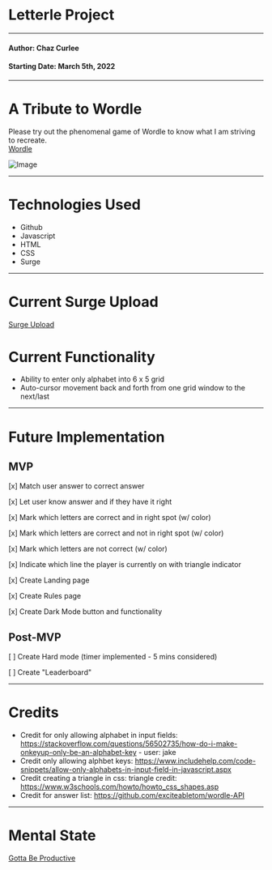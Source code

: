 # Letterle Project
***
#### Author: Chaz Curlee
#### Starting Date: March 5th, 2022
***
# A Tribute to Wordle
Please try out the phenomenal game of Wordle to know what I am striving to recreate. \
[Wordle](https://www.nytimes.com/games/wordle/index.html)

![Image](https://nytco-assets.nytimes.com/2022/01/Screen-Shot-2022-01-30-at-10.05.09-PM.png)


*** 
# Technologies Used

* Github
* Javascript
* HTML
* CSS
* Surge


***
# Current Surge Upload
[Surge Upload](https://letterle.surge.sh/)




# Current Functionality

* Ability to enter only alphabet into 6 x 5 grid
* Auto-cursor movement back and forth from one grid window to the next/last



***
# Future Implementation


## MVP
[x] Match user answer to correct answer

[x] Let user know answer and if they have it right

[x] Mark which letters are correct and in right spot (w/ color)

[x] Mark which letters are correct and not in right spot (w/ color)

[x] Mark which letters are not correct (w/ color)

[x] Indicate which line the player is currently on with triangle indicator

[x] Create Landing page

[x] Create Rules page

[x] Create Dark Mode button and functionality

## Post-MVP

[ ] Create Hard mode (timer implemented - 5 mins considered)

[ ] Create "Leaderboard"

***
# Credits

* Credit for only allowing alphabet in input fields: https://stackoverflow.com/questions/56502735/how-do-i-make-onkeyup-only-be-an-alphabet-key - user: jake
* Credit only allowing alphbet keys: https://www.includehelp.com/code-snippets/allow-only-alphabets-in-input-field-in-javascript.aspx
* Credit creating a triangle in css: triangle credit: https://www.w3schools.com/howto/howto_css_shapes.asp
* Credit for answer list: https://github.com/exciteabletom/wordle-API






***

# Mental State
[Gotta Be Productive](https://open.spotify.com/track/48nN6JIS7Hd3UxMxIQ92zN?si=c7a60c78976d4ac2)







